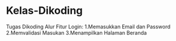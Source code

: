 # Kelas-Dikoding
Tugas Dikoding
Alur Fitur Login:
1.Memasukkan Email dan Password
2.Memvalidasi Masukan
3.Menampilkan Halaman Beranda
